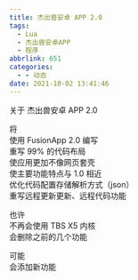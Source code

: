 ```yaml
---
title: 杰出兽安卓 APP 2.0
tags:
  - Lua
  - 杰出兽安卓APP
  - 程序
abbrlink: 651
categories:
  - - 动态
date: 2021-10-02 13:41:46
---
```


关于 杰出兽安卓 APP 2.0

将  
使用 FusionApp 2.0 编写  
重写 99% 的代码布局  
使应用更加不像网页套壳  
使主要功能特点与 1.0 相近  
优化代码配置存储解析方式（json）  
重写远程更新更新、远程代码功能

也许  
不再会使用 TBS X5 内核  
会删除之前的几个功能

可能  
会添加新功能
